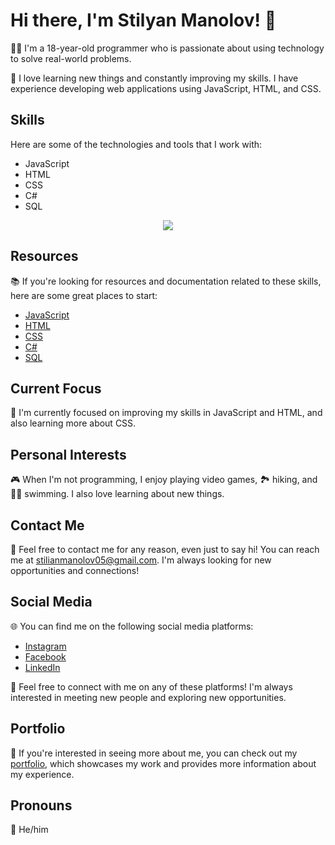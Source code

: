 # Hi there, I'm Stilyan Manolov! 👋

👨‍💻 I'm a 18-year-old programmer who is passionate about using technology to solve real-world problems.

🚀 I love learning new things and constantly improving my skills. I have experience developing web applications using JavaScript, HTML, and CSS.

## Skills

Here are some of the technologies and tools that I work with:

- JavaScript
- HTML
- CSS
- C#
- SQL

<p align="center">
  <img src="https://img.shields.io/badge/Languages-JavaScript%20%7C%20HTML%20%7C%20CSS%20%7C%20SQL%20%7C%20C%23-blue?style=flat-square">
</p>

## Resources

📚 If you're looking for resources and documentation related to these skills, here are some great places to start:

- [JavaScript](https://developer.mozilla.org/en-US/docs/Web/JavaScript)
- [HTML](https://developer.mozilla.org/en-US/docs/Web/HTML)
- [CSS](https://developer.mozilla.org/en-US/docs/Web/CSS)
- [C#](https://docs.microsoft.com/en-us/dotnet/csharp/)
- [SQL](https://www.postgresql.org/docs/)

## Current Focus

🎯 I'm currently focused on improving my skills in JavaScript and HTML, and also learning more about CSS.

## Personal Interests

🎮 When I'm not programming, I enjoy playing video games, 🏞 hiking, and 🏊‍♂️ swimming. I also love learning about new things.

## Contact Me

📩 Feel free to contact me for any reason, even just to say hi! You can reach me at stilianmanolov05@gmail.com. I'm always looking for new opportunities and connections!

## Social Media

🌐 You can find me on the following social media platforms:

- [Instagram](https://instagram.com/st_ili?igshid=ZGUzMzM3NWJiOQ==)
- [Facebook](https://www.facebook.com/profile.php?id=100024002704152)
- [LinkedIn](https://www.linkedin.com/in/stilyan-manolov-112bb1199)

🤝 Feel free to connect with me on any of these platforms! I'm always interested in meeting new people and exploring new opportunities.

## Portfolio 

👀 If you're interested in seeing more about me, you can check out my [portfolio](https://sites.google.com/view/stilian-learning-journey/home?authuser=0), which showcases my work and provides more information about my experience.

## Pronouns

👦 He/him
